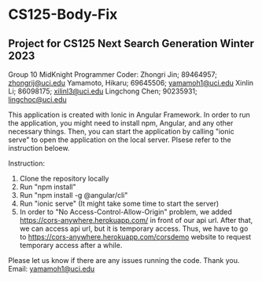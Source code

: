 # CS125-Body-Fix
Project for CS125 Next Search Generation Winter 2023
-------------------------------------------------------------------
Group 10 MidKnight Programmer
Coder:
Zhongri Jin; 89464957; zhongrij@uci.edu
Yamamoto, Hikaru; 69645506; yamamoh1@uci.edu
Xinlin Li; 86098175; xilinl3@uci.edu
Lingchong Chen; 90235931; lingchoc@uci.edu

This application is created with Ionic in Angular Framework.
In order to run the application, you might need to install npm, Angular, and any other necessary things. 
Then, you can start the application by calling "ionic serve" to open the application on the local server. 
Plsese refer to the instruction beloew.

Instruction:
1. Clone the repository locally
2. Run "npm install"
3. Run "npm install -g @angular/cli"
4. Run "ionic serve" (It might take some time to start the server)
5. In order to "No Access-Control-Allow-Origin" problem, we added https://cors-anywhere.herokuapp.com/ in front of our api url. 
   After that, we can access api url, but it is temporary access. Thus, we have to go to https://cors-anywhere.herokuapp.com/corsdemo website to request
   temporary access after a while.

Please let us know if there are any issues running the code. Thank you.
Email: yamamoh1@uci.edu

